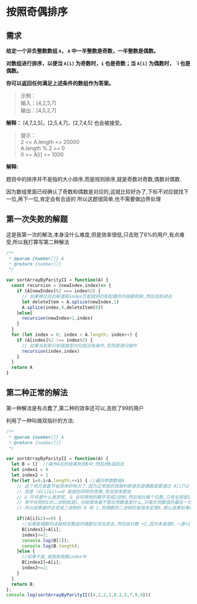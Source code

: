 # 按照奇偶排序

## 需求

**给定一个非负整数数组 `A`， `A` 中一半整数是奇数，一半整数是偶数。**

**对数组进行排序，以便当 `A[i]` 为奇数时，`i` 也是奇数；当 `A[i]` 为偶数时， `i 也是偶数。**

**你可以返回任何满足上述条件的数组作为答案。**


>示例：  
输入：[4,2,5,7]  
输出：[4,5,2,7]

**解释：** [4,7,2,5]，[2,5,4,7]，[2,7,4,5] 也会被接受。

>提示：  
2 <= A.length <= 20000  
A.length % 2 == 0  
0 <= A[i] <= 1000

**解释:**

题目中的排序并不是指的大小排序,而是规则排序,就是奇数对奇数,偶数对偶数.

因为数组里面已经确认了奇数和偶数是对应的,这就比较好办了,下标不对应就找下一位,再下一位,肯定会有合适的
所以这题很简单,也不需要做边界处理

## 第一次失败的解题

这是我第一次的解法,本身没什么难度,但是效率很低,只击败了6%的用户,有点难受,所以我打算写第二种解法
```js
/**
 * @param {number[]} A
 * @return {number[]}
 */

var sortArrayByParityII = function(A) {
  const recursion = (newIndex,index)=> {
    if (A[newIndex]%2 === index%2) {
      // 如果移位后的新值和index匹配就把匹配配置的内容删除掉,然后加到进去
      let deleteItem = A.splice(newIndex,1)
      A.splice(index,0,deleteItem[0])
    }else{
      recursion(newIndex+1,index)
    }
  }
  for (let index = 0; index < A.length; index++) {
    if (A[index]%2 !== index%2) {
      // 如果当前索引和值类型对应就没有操作,否则就递归操作
      recursion(index,index)
    }
  }
  return A
}
```

## 第二种正常的解法

第一种解法是有点蠢了,第二种的效率还可以,击败了99的用户

利用了一种叫做双指针的方法:
```js
/**
 * @param {number[]} A
 * @return {number[]}
 */

var sortArrayByParityII = function(A) {
  let B = []  //操作A后的结果放到B中,然后把B返回去
  let index1 = 0
  let index2 = 1
  for(let i=0;i<A.length;++i) { //遍历参数数组A
    // 这个地方是最节省效率的地方了,因为正常我的思路判断是否是偶数是要通过 A[i]%2 === 0 来判断
    // 但是 (A[i]&1)==0 能做到同样的效果,而且效率更高
    // & 符号是什么意思呢, & 会将两侧的数字变成2进制,然后相比每个位数,只有全部是1的情况下才给1,否则就给0
    // 其中右侧的1的二进制就是1,也就意味着不管左侧数值是什么,只取左侧数值的最后一位,0或是1
    // 所以结果最终会变成二进制的 0 和 1,而偶数的二进制的尾值肯定是0,那么结果如果是0的话就代表左侧的数值是0

    if((A[i]&1)==0) {  
      //如果是偶数的话就给空数组的偶数位添加进去,然后给计数 +2,因为本身是0,一直+2都是偶数index
      B[index1]=A[i];
      index1+=2;
      console.log(B[1]);
      console.log(B.length);
    }else {
      //如果不是,就放到奇数index中
      B[index2]=A[i];
      index2+=2;
    }
  }
  return B;
};
console.log(sortArrayByParityII([4,2,2,3,8,2,5,7,9,9]))
```

